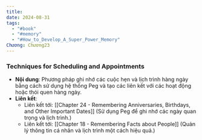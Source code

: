 ```yaml
---
title: 
date: 2024-08-31
tags:
  - "#book"
  - "#memory"
  - "#How_to_Develop_A_Super_Power_Memory"
Chương: Chương23
---
```

### Techniques for Scheduling and Appointments

- **Nội dung**: Phương pháp ghi nhớ các cuộc hẹn và lịch trình hàng ngày bằng cách sử dụng hệ thống Peg và tạo các liên kết với các hoạt động hoặc thói quen hàng ngày.
- **Liên kết**:
    - Liên kết tới: [[Chapter 24 - Remembering Anniversaries, Birthdays, and Other Important Dates]] (Sử dụng Peg để ghi nhớ các ngày quan trọng và lịch trình.)
    - Liên kết tới: [[Chapter 18 - Remembering Facts about People]] (Quản lý thông tin cá nhân và lịch trình một cách hiệu quả.)